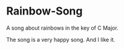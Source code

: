 # Rainbow-Song
A song about rainbows in the key of C Major.

The song is a very happy song.  And I like it.
